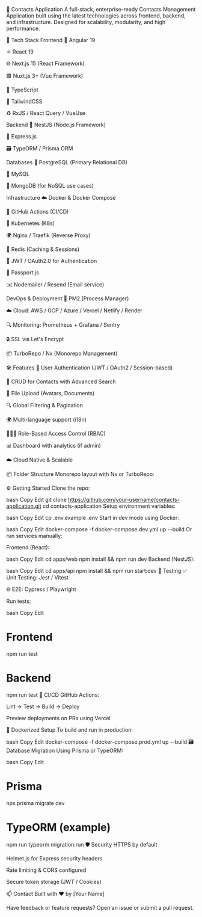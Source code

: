 📇 Contacts Application
A full-stack, enterprise-ready Contacts Management Application built using the latest technologies across frontend, backend, and infrastructure. Designed for scalability, modularity, and high performance.

🚀 Tech Stack
Frontend
🔷 Angular 19

⚛️ React 19

🌐 Next.js 15 (React Framework)

🟩 Nuxt.js 3+ (Vue Framework)

🧪 TypeScript

🎨 TailwindCSS

♻️ RxJS / React Query / VueUse

Backend
🧠 NestJS (Node.js Framework)

🔌 Express.js

🗃️ TypeORM / Prisma ORM

Databases
🐘 PostgreSQL (Primary Relational DB)

🐬 MySQL

🍃 MongoDB (for NoSQL use cases)

Infrastructure
☁️ Docker & Docker Compose

🐙 GitHub Actions (CI/CD)

🧩 Kubernetes (K8s)

🌍 Nginx / Traefik (Reverse Proxy)

🔐 Redis (Caching & Sessions)

🔐 JWT / OAuth2.0 for Authentication

🪪 Passport.js

✉️ Nodemailer / Resend (Email service)

DevOps & Deployment
🧰 PM2 (Process Manager)

☁️ Cloud: AWS / GCP / Azure / Vercel / Netlify / Render

🔍 Monitoring: Prometheus + Grafana / Sentry

🔒 SSL via Let's Encrypt

📦 TurboRepo / Nx (Monorepo Management)

🛠️ Features
🔐 User Authentication (JWT / OAuth2 / Session-based)

📇 CRUD for Contacts with Advanced Search

📁 File Upload (Avatars, Documents)

🔍 Global Filtering & Pagination

🌍 Multi-language support (i18n)

🧑‍🤝‍🧑 Role-Based Access Control (RBAC)

📊 Dashboard with analytics (if admin)

☁️ Cloud Native & Scalable

📦 Folder Structure
Monorepo layout with Nx or TurboRepo:

⚙️ Getting Started
Clone the repo:

bash
Copy
Edit
git clone https://github.com/your-username/contacts-application.git
cd contacts-application
Setup environment variables:

bash
Copy
Edit
cp .env.example .env
Start in dev mode using Docker:

bash
Copy
Edit
docker-compose -f docker-compose.dev.yml up --build
Or run services manually:

Frontend (React):

bash
Copy
Edit
cd apps/web
npm install && npm run dev
Backend (NestJS):

bash
Copy
Edit
cd apps/api
npm install && npm run start:dev
🧪 Testing
✅ Unit Testing: Jest / Vitest

🌐 E2E: Cypress / Playwright

Run tests:

bash
Copy
Edit
# Frontend
npm run test

# Backend
npm run test
🔄 CI/CD
GitHub Actions:

Lint → Test → Build → Deploy

Preview deployments on PRs using Vercel

🧱 Dockerized Setup
To build and run in production:

bash
Copy
Edit
docker-compose -f docker-compose.prod.yml up --build
🗃️ Database Migration
Using Prisma or TypeORM:

bash
Copy
Edit
# Prisma
npx prisma migrate dev

# TypeORM (example)
npm run typeorm migration:run
🛡️ Security
HTTPS by default

Helmet.js for Express security headers

Rate limiting & CORS configured

Secure token storage (JWT / Cookies)

📫 Contact
Built with ❤️ by [Your Name]

Have feedback or feature requests? Open an issue or submit a pull request.